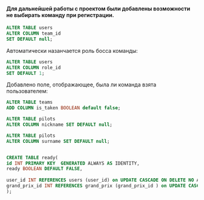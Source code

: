 #### Для дальнейшей работы с проектом были добавлены возможности не выбирать команду при регистрации.

```SQL
ALTER TABLE users
ALTER COLUMN team_id
SET DEFAULT null;
```

Автоматически назанчается роль босса команды:

```SQL
ALTER TABLE users
ALTER COLUMN role_id
SET DEFAULT 1;
```

Добавлено поле, отображающее, была ли команда взята пользователем:

```SQL
ALTER TABLE teams
ADD COLUMN is_taken BOOLEAN default false;
```

```SQL
ALTER TABLE pilots
ALTER COLUMN nickname SET DEFAULT null;

ALTER TABLE pilots
ALTER COLUMN surname SET DEFAULT null;
```

```SQL

CREATE TABLE ready(
id INT PRIMARY KEY  GENERATED ALWAYS AS IDENTITY,
ready BOOLEAN DEFAULT FALSE,
	
user_id INT REFERENCES users (user_id) on UPDATE CASCADE ON DELETE NO ACTION,
grand_prix_id INT REFERENCES grand_prix (grand_prix_id ) on UPDATE CASCADE ON DELETE NO ACTION
);
```
